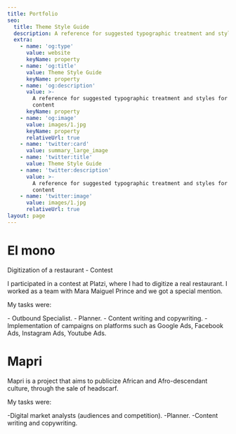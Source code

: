 ```yaml
---
title: Portfolio
seo:
  title: Theme Style Guide
  description: A reference for suggested typographic treatment and styles for your content
  extra:
    - name: 'og:type'
      value: website
      keyName: property
    - name: 'og:title'
      value: Theme Style Guide
      keyName: property
    - name: 'og:description'
      value: >-
        A reference for suggested typographic treatment and styles for your
        content
      keyName: property
    - name: 'og:image'
      value: images/1.jpg
      keyName: property
      relativeUrl: true
    - name: 'twitter:card'
      value: summary_large_image
    - name: 'twitter:title'
      value: Theme Style Guide
    - name: 'twitter:description'
      value: >-
        A reference for suggested typographic treatment and styles for your
        content
    - name: 'twitter:image'
      value: images/1.jpg
      relativeUrl: true
layout: page
---
```

# El mono

Digitization of a restaurant -  Contest

I participated in a contest at Platzi, where I had to digitize a real restaurant. I worked as a team with Mara Maiguel Prince and we got a special mention.

My tasks were:

\- Outbound Specialist.
\- Planner.
\- Content writing and copywriting.
\- Implementation of campaigns on platforms such as Google Ads, Facebook Ads, Instagram Ads, Youtube Ads.



# Mapri

Mapri is a project that aims to publicize African and Afro-descendant culture, through the sale of headscarf.

My tasks were:

\-Digital market analysts (audiences and competition).
\-Planner.
\-Content writing and copywriting.

